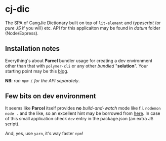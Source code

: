 # cj-dic
The SPA of CangJie Dictionary built on top of ``lit-element`` and _typescript_ (or _pure JS_ if you will) etc. API for this applicaiton may be found in _datum_ folder (Node/Express).


 
## Installation notes

Everything's about __Parcel__ bundler usage for creating a dev environment other than that with ``polymer-cli`` or any other _bundled_ "__solution__". Your starting point may be this <a href="https://www.twilio.com/blog/2018/05/building-a-chat-with-twilio-lit.html-parcel-and-typescript.html">blog</a>.

 __NB__: _run ``npm i`` for the API separately_.

## Few bits on dev environment

It seems like __Parcel__ itself provides __no__ _build-and-watch_ mode like f.i. ``nodemon node .`` and the like, so an excellent hint may be borrowed from <a href="https://github.com/parcel-bundler/parcel/issues/1131">here</a>. In case of this small application check ``dev`` entry in the package.json (an extra JS script).

And, yes, use `yarn`, it's way faster `npm`!
